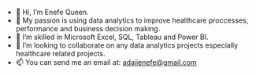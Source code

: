 - 👋 Hi, I’m Enefe Queen.
- 👀 My passion is using data analytics to improve healthcare proccesses, performance and business decision making.
- 🌱 I’m skilled in Microsoft Excel, SQL, Tableau and Power BI. 
- 💞️ I’m looking to collaborate on any data analytics projects especially healthcare related projects. 
- 📫 You can send me an email at: adajienefe@gmail.com

<!---
EnefeAdaji/EnefeAdaji is a ✨ special ✨ repository because its `README.md` (this file) appears on your GitHub profile.
You can click the Preview link to take a look at your changes.
--->
